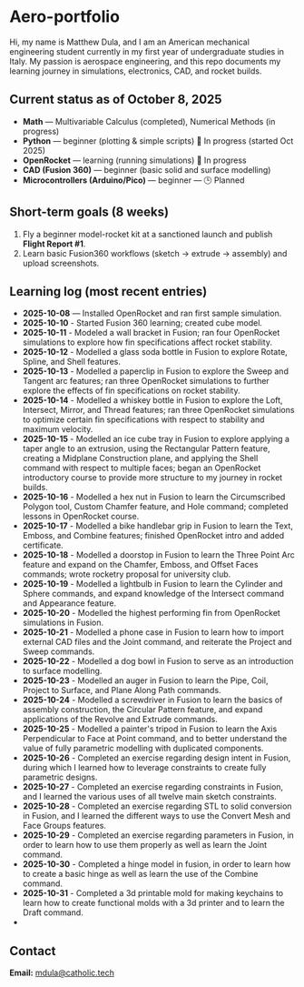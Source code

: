 # Aero-portfolio
Hi, my name is Matthew Dula, and I am an American mechanical engineering student currently in my first year of undergraduate studies in Italy. My passion is aerospace engineering, and this repo documents my learning journey in simulations, electronics, CAD, and rocket builds.
## Current status as of October 8, 2025
- **Math** — Multivariable Calculus (completed), Numerical Methods (in progress)  
- **Python** — beginner (plotting & simple scripts) 🔧 In progress (started Oct 2025)  
- **OpenRocket** — learning (running simulations) 🔧 In progress  
- **CAD (Fusion 360)** — beginner (basic solid and surface modelling) 
- **Microcontrollers (Arduino/Pico)** — beginner — 🕒 Planned
## Short-term goals (8 weeks)
1. Fly a beginner model-rocket kit at a sanctioned launch and publish **Flight Report #1**.  
2. Learn basic Fusion360 workflows (sketch → extrude → assembly) and upload screenshots.  
## Learning log (most recent entries)
- **2025-10-08** — Installed OpenRocket and ran first sample simulation.
- **2025-10-10** - Started Fusion 360 learning; created cube model.
- **2025-10-11** - Modeled a wall bracket in Fusion; ran four OpenRocket simulations to explore how fin specifications affect rocket stability.
- **2025-10-12** - Modelled a glass soda bottle in Fusion to explore Rotate, Spline, and Shell features.
- **2025-10-13** - Modelled a paperclip in Fusion to explore the Sweep and Tangent arc features; ran three OpenRocket simulations to further explore the effects of fin specifications on rocket stability.
- **2025-10-14** - Modelled a whiskey bottle in Fusion to explore the Loft, Intersect, Mirror, and Thread features; ran three OpenRocket simulations to optimize certain fin specifications with respect to stability and maximum velocity.
- **2025-10-15** - Modelled an ice cube tray in Fusion to explore applying a taper angle to an extrusion, using the Rectangular Pattern feature, creating a Midplane Construction plane, and applying the Shell command with respect to multiple faces; began an OpenRocket introductory course to provide more structure to my journey in rocket builds.
- **2025-10-16** - Modelled a hex nut in Fusion to learn the Circumscribed Polygon tool, Custom Chamfer feature, and Hole command; completed lessons in OpenRocket course.
- **2025-10-17** - Modelled a bike handlebar grip in Fusion to learn the Text, Emboss, and Combine features; finished OpenRocket intro and added certificate.
- **2025-10-18** - Modelled a doorstop in Fusion to learn the Three Point Arc feature and expand on the Chamfer, Emboss, and Offset Faces commands; wrote rocketry proposal for university club.
- **2025-10-19** - Modelled a lightbulb in Fusion to learn the Cylinder and Sphere commands, and expand knowledge of the Intersect command and Appearance feature.
- **2025-10-20** - Modelled the highest performing fin from OpenRocket simulations in Fusion.
- **2025-10-21** - Modelled a phone case in Fusion to learn how to import external CAD files and the Joint command, and reiterate the Project and Sweep commands.
- **2025-10-22** - Modelled a dog bowl in Fusion to serve as an introduction to surface modelling.
- **2025-10-23** - Modelled an auger in Fusion to learn the Pipe, Coil, Project to Surface, and Plane Along Path commands.
- **2025-10-24** - Modelled a screwdriver in Fusion to learn the basics of assembly construction, the Circular Pattern feature, and expand applications of the Revolve and Extrude commands.
- **2025-10-25** - Modelled a painter's tripod in Fusion to learn the Axis Perpendicular to Face at Point command, and to better understand the value of fully parametric modelling with duplicated components.
- **2025-10-26** - Completed an exercise regarding design intent in Fusion, during which I learned how to leverage constraints to create fully parametric designs.
- **2025-10-27** - Completed an exercise regarding constraints in Fusion, and I learned the various uses of all twelve
main sketch constraints.
- **2025-10-28** - Completed an exercise regarding STL to solid conversion in Fusion, and I learned the different ways to use the Convert Mesh and Face Groups features. 
- **2025-10-29** - Completed an exercise regarding parameters in Fusion, in order to learn how to use them properly as well as learn the Joint command.
- **2025-10-30** - Completed a hinge model in fusion, in order to learn how to create a basic hinge as well as learn the use of the Combine command.
- **2025-10-31** - Completed a 3d printable mold for making keychains to learn how to create functional molds with a 3d printer and to learn the Draft command.
- 
## Contact
**Email:** mdula@catholic.tech
